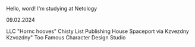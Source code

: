 Hello, word!
I'm studying at Netology

09.02.2024

LLC "Hornc hooves"
Chisty List Publishing House
Spaceport via Kzvezdny Kzvozdny"
Too Famous Character Design Studio